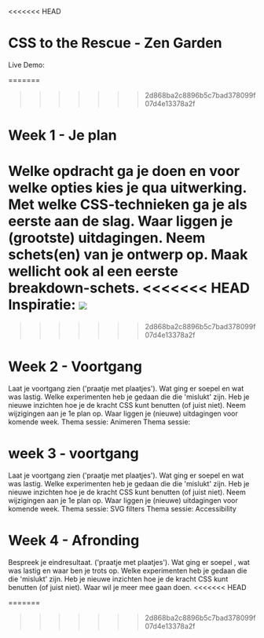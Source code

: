 <<<<<<< HEAD


# CSS to the Rescue - Zen Garden
Live Demo: 

=======
>>>>>>> 2d868ba2c8896b5c7bad378099f07d4e13378a2f
# Week 1 - Je plan
Welke opdracht ga je doen en voor welke opties kies je qua uitwerking.
Met welke CSS-technieken ga je als eerste aan de slag.
Waar liggen je (grootste) uitdagingen.
Neem schets(en) van je ontwerp op.
Maak wellicht ook al een eerste breakdown-schets.
<<<<<<< HEAD
Inspiratie:
<img src="docs/imagez/SVG/360 Degrees Of Cake.jpg">
=======
>>>>>>> 2d868ba2c8896b5c7bad378099f07d4e13378a2f
# Week 2  - Voortgang
Laat je voortgang zien ('praatje met plaatjes').
Wat ging er soepel en wat was lastig.
Welke experimenten heb je gedaan die die 'mislukt' zijn.
Heb je nieuwe inzichten hoe je de kracht CSS kunt benutten (of juist niet).
Neem wijzigingen aan je 1e plan op.
Waar liggen je (nieuwe) uitdagingen voor komende week.
Thema sessie: Animeren 
Thema sessie: 
# week 3 - voortgang
Laat je voortgang zien ('praatje met plaatjes').
Wat ging er soepel en wat was lastig.
Welke experimenten heb je gedaan die die 'mislukt' zijn.
Heb je nieuwe inzichten hoe je de kracht CSS kunt benutten (of juist niet).
Neem wijzigingen aan je 1e plan op.
Waar liggen je (nieuwe) uitdagingen voor komende week.
Thema sessie: SVG filters
Thema sessie: Accessibility

# Week 4 - Afronding
Bespreek je eindresultaat. ('praatje met plaatjes').
Wat ging er soepel , wat was lastig en waar ben je trots op.
Welke experimenten heb je gedaan die die 'mislukt' zijn.
Heb je nieuwe inzichten hoe je de kracht CSS kunt benutten (of juist niet).
Waar wil je meer mee gaan doen.
<<<<<<< HEAD


=======
>>>>>>> 2d868ba2c8896b5c7bad378099f07d4e13378a2f
